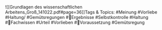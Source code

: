 
![[Grundlagen des wissenschaftlichen Arbeitens_Groß_141022.pdf#page=36]]Tags & Topics:
   #Meinung
   #Vorliebe
   #Haltung/
   #Gemütsregungen
   #Ergebnisse
   #Selbstkontrolle
   #Haltung
   #Fachwissen
   #Urteil
   #Vorlieben
   #Voraussetzung
   #Gemütsregung